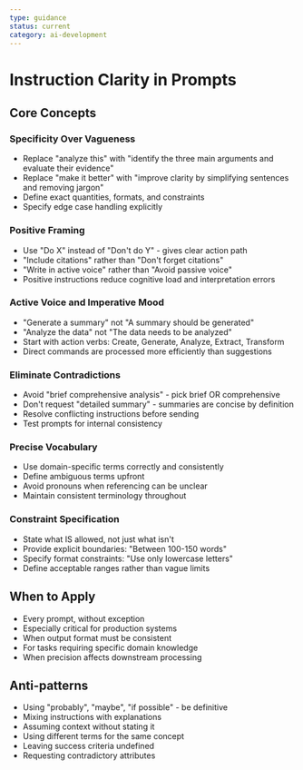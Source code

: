 ```yaml
---
type: guidance
status: current
category: ai-development
---
```


# Instruction Clarity in Prompts

## Core Concepts

### Specificity Over Vagueness
- Replace "analyze this" with "identify the three main arguments and evaluate their evidence"
- Replace "make it better" with "improve clarity by simplifying sentences and removing jargon"
- Define exact quantities, formats, and constraints
- Specify edge case handling explicitly

### Positive Framing
- Use "Do X" instead of "Don't do Y" - gives clear action path
- "Include citations" rather than "Don't forget citations"
- "Write in active voice" rather than "Avoid passive voice"
- Positive instructions reduce cognitive load and interpretation errors

### Active Voice and Imperative Mood
- "Generate a summary" not "A summary should be generated"
- "Analyze the data" not "The data needs to be analyzed"
- Start with action verbs: Create, Generate, Analyze, Extract, Transform
- Direct commands are processed more efficiently than suggestions

### Eliminate Contradictions
- Avoid "brief comprehensive analysis" - pick brief OR comprehensive
- Don't request "detailed summary" - summaries are concise by definition
- Resolve conflicting instructions before sending
- Test prompts for internal consistency

### Precise Vocabulary
- Use domain-specific terms correctly and consistently
- Define ambiguous terms upfront
- Avoid pronouns when referencing can be unclear
- Maintain consistent terminology throughout

### Constraint Specification
- State what IS allowed, not just what isn't
- Provide explicit boundaries: "Between 100-150 words"
- Specify format constraints: "Use only lowercase letters"
- Define acceptable ranges rather than vague limits

## When to Apply
- Every prompt, without exception
- Especially critical for production systems
- When output format must be consistent
- For tasks requiring specific domain knowledge
- When precision affects downstream processing

## Anti-patterns
- Using "probably", "maybe", "if possible" - be definitive
- Mixing instructions with explanations
- Assuming context without stating it
- Using different terms for the same concept
- Leaving success criteria undefined
- Requesting contradictory attributes